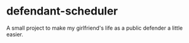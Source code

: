 # defendant-scheduler
A small project to make my girlfriend's life as a public defender a little easier.
